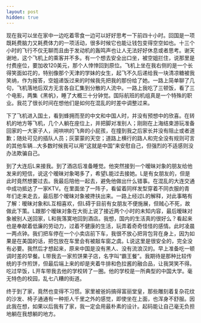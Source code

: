 ```yaml
---
layout: post
hidden: true
---
```

现在我可以坐在家中一边吃着零食一边可以好好思考一下前四十小时。回国是一项既耗费脑力又耗费体力的一项活动，很多时候它也能让钱包变得空空如也。十三个小时的飞行不仅无聊而且由于发动机的轰鸣声也让人无法好好休息或者思考。谢天谢地，这个飞机上的乘客并不多。有一个想去安全出口坐，被空姐拦住，说那里是付费座位，要加收120美元，那个人悻悻回到原位。飞机上坐在我右侧的是一个长得笑面如花的，特别像那个天津的学妹的女生，起飞不久后递给我一块清凉糖被我笑纳，作为报答，空姐递饭过来的时候我先把我的那份给了她。一路上简单聊了几句，飞机落地后双方无言各自汇集到分散的人流中。一路上我吃了三顿饭，看了三个电影，两集《黑帆》，睡了大概三十分钟觉。国际航班的机组真是一个特殊的职业。我花了很长时间在想他们是如何在混乱的时差中调整过来。

下了飞机进入国土，看到蜂拥而至的中文和中国人时，并没有预想中的欣喜。在转机的地方等飞机，几个人躺在座位上，并把脚对准别人；刚刚在上海结束游玩准备回家的一大家子人，闹哄哄的飞奔的小屁孩，在撞到我之后家长并没有阻止或者道歉；随处可见的插队人员；灰蒙蒙的天空；道路上横行的路人和完全没有规则可言的其他车辆...大多数时候我可以用“这就是中国”来安慰自己，但强烈的不适感则没办法欺骗自己。

到了大连后L来接我。到了酒店后准备睡觉。他突然接到一个暧昧对象的朋友给他发来的短信，说这个暧昧对象喝多了，希望L能过去接她。L是有女朋友的，但是此时竟然想要过去。我最后陪他一起去，避免他做出什么错事。在混乱的大连交通中成功抵达了一家KTV。在里面坐了一阵子，看留着同样发型穿着不同衣服的青年们走来走去，最后那个暧昧对象被搀扶出来。一路上经过L的解释，对此事略有了解：暧昧对象和L互相喜欢，但L碍于目前有女朋友不便施展，但贼心不死，故做此下策。L跟那个暧昧对象在大街上说了接近两个小时的未知内容，最后暧昧对象被别人送回家，L和我落寞地回到酒店。我想，国内的生活真的很好么？看起来也是奉献着低廉的劳动力，过着不健康的生活，玩弄着奇奇怪怪的感情。此时凌晨一两点钟。我们把车停在一个小卖店前下车，我很不放心把背包背在身上，因为如果是在美国的话，把包放在车里会有被敲车窗之虞。L说这里是很安全的，完全没有必要。我然后才想起来，原来中国是没有黑人、没有流浪汉的。早上准备吃一顿调时差的早餐。L带我去一家煎饼果子店，名字叫“霸王餐”。我期待是那种比较传统的手作煎饼，但最后端上来的却是夹着牛排和色拉酱的融合品，让我哭笑不得。吃过早饭，L开车带我去他的学校转了一圈。他的学校是一所典型的中国大学。毫无特色的校园，乱七八糟的街道。

终于到了家，竟然也变得不习惯。家里被爸妈搞得富丽堂皇，那些雕刻着复杂花纹的沙发、椅子通通有一种拒人千里之外的感觉，即使坐在上面，也浑身不舒服。因此我在想，如果以后我有了家，我一定会用最朴素的设计。起码能让自己毫无负担地躺在我想躺的地方。